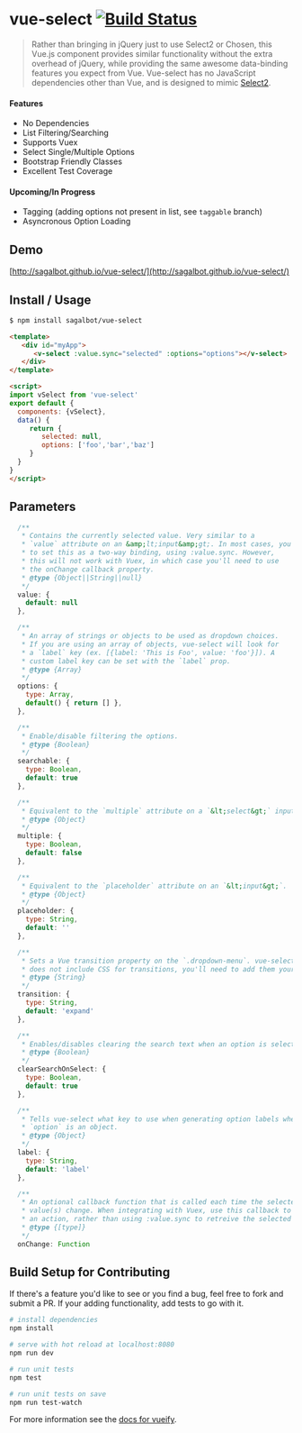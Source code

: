 # vue-select [![Build Status](https://travis-ci.org/sagalbot/vue-select.svg?branch=master)](https://travis-ci.org/sagalbot/vue-select)

> Rather than bringing in jQuery just to use Select2 or Chosen, this Vue.js component provides similar functionality without the extra overhead of jQuery, while providing the same awesome data-binding features you expect from Vue. Vue-select has no JavaScript dependencies other than Vue, and is designed to mimic [Select2](https://github.com/select2/select2).

#### Features

- No Dependencies
- List Filtering/Searching
- Supports Vuex
- Select Single/Multiple Options
- Bootstrap Friendly Classes
- Excellent Test Coverage

#### Upcoming/In Progress

- Tagging (adding options not present in list, see `taggable` branch)
- Asyncronous Option Loading

## Demo
[http://sagalbot.github.io/vue-select/](http://sagalbot.github.io/vue-select/)

## Install / Usage
``` bash
$ npm install sagalbot/vue-select
```

```html
<template>
   <div id="myApp">
      <v-select :value.sync="selected" :options="options"></v-select>
   </div>
</template>

<script>
import vSelect from 'vue-select'
export default {
  components: {vSelect},
  data() {
     return {
        selected: null,
        options: ['foo','bar','baz']
     }
  }
}
</script>
```

## Parameters
```javascript
  /**
   * Contains the currently selected value. Very similar to a
   * `value` attribute on an &amp;lt;input&amp;gt;. In most cases, you'll want
   * to set this as a two-way binding, using :value.sync. However,
   * this will not work with Vuex, in which case you'll need to use
   * the onChange callback property.
   * @type {Object||String||null}
   */
  value: {
    default: null
  },

  /**
   * An array of strings or objects to be used as dropdown choices.
   * If you are using an array of objects, vue-select will look for
   * a `label` key (ex. [{label: 'This is Foo', value: 'foo'}]). A
   * custom label key can be set with the `label` prop.
   * @type {Array}
   */
  options: {
    type: Array,
    default() { return [] },
  },

  /**
   * Enable/disable filtering the options.
   * @type {Boolean}
   */
  searchable: {
    type: Boolean,
    default: true
  },

  /**
   * Equivalent to the `multiple` attribute on a `&lt;select&gt;` input.
   * @type {Object}
   */
  multiple: {
    type: Boolean,
    default: false
  },

  /**
   * Equivalent to the `placeholder` attribute on an `&lt;input&gt;`.
   * @type {Object}
   */
  placeholder: {
    type: String,
    default: ''
  },

  /**
   * Sets a Vue transition property on the `.dropdown-menu`. vue-select
   * does not include CSS for transitions, you'll need to add them yourself.
   * @type {String}
   */
  transition: {
    type: String,
    default: 'expand'
  },

  /**
   * Enables/disables clearing the search text when an option is selected.
   * @type {Boolean}
   */
  clearSearchOnSelect: {
    type: Boolean,
    default: true
  },

  /**
   * Tells vue-select what key to use when generating option labels when
   * `option` is an object.
   * @type {Object}
   */
  label: {
    type: String,
    default: 'label'
  },

  /**
   * An optional callback function that is called each time the selected
   * value(s) change. When integrating with Vuex, use this callback to trigger
   * an action, rather than using :value.sync to retreive the selected value.
   * @type {[type]}
   */
  onChange: Function
```


## Build Setup for Contributing

If there's a feature you'd like to see or you find a bug, feel free to fork and submit a PR. If your adding functionality, add tests to go with it.

``` bash
# install dependencies
npm install

# serve with hot reload at localhost:8080
npm run dev

# run unit tests
npm test

# run unit tests on save
npm run test-watch
```

For more information see the [docs for vueify](https://github.com/vuejs/vueify).

